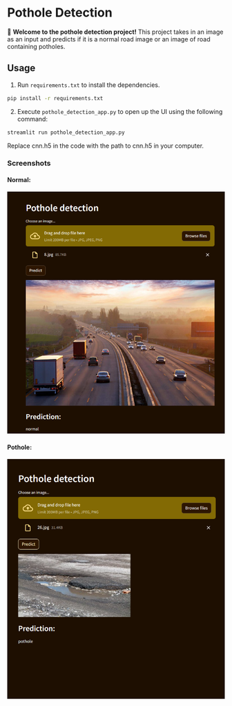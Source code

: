 # Pothole Detection

🤖 **Welcome to the pothole detection project!** This project takes in an image as an input and predicts if it is a normal road image or an image of road containing potholes.


## Usage
1. Run `requirements.txt` to install the dependencies.

```bash
pip install -r requirements.txt
```
2. Execute `pothole_detection_app.py`  to open up the UI using the following command:

```bash
streamlit run pothole_detection_app.py
```
Replace cnn.h5 in the code with the path to cnn.h5 in your computer.

### Screenshots

#### Normal:
![App ScreenshotS](https://github.com/Satyajeet-code/Machine-learning/blob/main/pothole_detection/Screenshot%202024-04-24%20142420.png)

#### Pothole:

![App ScreenshotS](https://github.com/Satyajeet-code/Machine-learning/blob/main/pothole_detection/Screenshot%202024-04-24%20142447.png)
